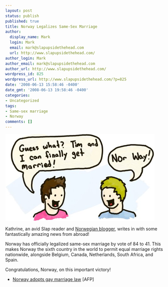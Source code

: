 ```yaml
---
layout: post
status: publish
published: true
title: Norway Legalizes Same-Sex Marriage
author:
  display_name: Mark
  login: Mark
  email: mark@slapupsidethehead.com
  url: http://www.slapupsidethehead.com/
author_login: Mark
author_email: mark@slapupsidethehead.com
author_url: http://www.slapupsidethehead.com/
wordpress_id: 825
wordpress_url: http://www.slapupsidethehead.com/?p=825
date: '2008-06-13 15:58:46 -0400'
date_gmt: '2008-06-13 19:58:46 -0400'
categories:
- Uncategorized
tags:
- Same-sex marriage
- Norway
comments: []
---
```

![Norway Same-sex marriage](/wp-content/media/2008/06/norway-marriage.jpg "They\'re in the club.")

Kathrine, an avid Slap reader and [Norwegian blogger](http://xrisimopoio.blogspot.com/ "Not Quite The Spectator Essays"), writes in with some fantastically amazing news from abroad!

Norway has officially legalized same-sex marriage by vote of 84 to 41. This makes Norway the sixth country in the world to permit equal marriage rights nationwide, alongside Belgium, Canada, Netherlands, South Africa, and Spain.

Congratulations, Norway, on this important victory!

- [Norway adopts gay marriage law](http://afp.google.com/article/ALeqM5jko_BIHizUFFqUtmEaUrAEoPXFWw) [AFP]
